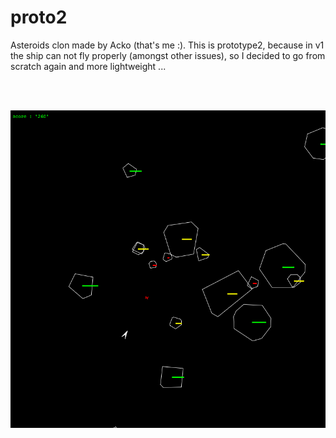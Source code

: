 proto2
======

Asteroids clon made by Acko (that's me :). 
This is prototype2, because in v1 the ship
can not fly properly (amongst other issues), 
so I decided to go from scratch again 
and more lightweight ...

<br /><br />

![](https://github.com/mmizera/proto2/blob/master/shoot.png?raw=true])

